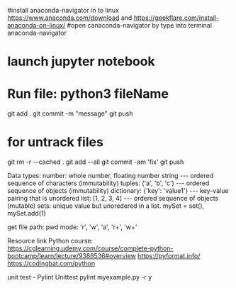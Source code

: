 
#install anaconda-navigator in to linux https://www.anaconda.com/download and https://geekflare.com/install-anaconda-on-linux/
#open canaconda-navigator by type into terminal
anaconda-navigator
# launch jupyter notebook


# Run file: python3 fileName
git add .
git commit -m "message"
git push

# for untrack files
git rm -r --cached .
git add --all
git commit -am 'fix'
git push

Data types: 
number: whole number, floating number
string --- ordered sequence of characters (immutability)
tuples: ('a', 'b', 'c') --- ordered sequence of objects (immutability)
dictionary: {'key': 'value1'} --- key-value pairing that is unordered
list: [1, 2, 3, 4] --- ordered sequence of objects (mutable)
sets: unique value but unoredered in a list. mySet = set(), mySet.add(1)

get file path: pwd
mode: 'r', 'w', 'a', 'r+', 'w+'

Resource link
Python course: https://cglearning.udemy.com/course/complete-python-bootcamp/learn/lecture/9388536#overview
https://pyformat.info/
https://codingbat.com/python

unit test - Pylint Unittest
pylint myexample.py -r y